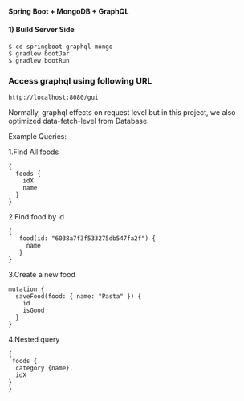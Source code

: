 #### Spring Boot + MongoDB + GraphQL

#### 1) Build Server Side

```
$ cd springboot-graphql-mongo
$ gradlew bootJar
$ gradlew bootRun
```

### Access graphql using following URL

```
http://localhost:8080/gui
```

Normally, graphql effects on request level but in this project, we also optimized data-fetch-level from Database.

Example Queries:

1.Find All foods
```
{
  foods {
    idX
    name
  }
}
```

2.Find food by id

```
{ 
   food(id: "6038a7f3f533275db547fa2f") { 
     name 
   } 
}
```

3.Create a new food

```
mutation {
  saveFood(food: { name: "Pasta" }) {
    id
    isGood
  }
}
```

4.Nested query

```
{ 
 foods {
  category {name},
  idX
}
}
```

